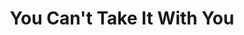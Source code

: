 ---
title: You Can't Take It With You
year: 2002
opening_date: 2002-03-08
closing_date: 2002-03-23
layout: productions
featured_image: 
image_caption:
image_credit:
playbill:
category:
Theatre: Theatre Jacksonville
Venue: Little Theatre
cast:
  Penelope Sycamore: Sandra S. Spurney
  Essie: Katie Heard
  Rheba: Saudia Hayes
  Paul Sycamore: Steve McMahon
  Mr. De Pinna: Glenn Gaynon
  Ed: David Gile
  Donald: Leroy Roberts
  Martin Vanderhof: Jack Barnard
  Alice: Robin Scott
  Henderson: Paul Anello
  Tony Kirby: Warren Skeels
  Boris Kolenkhov: Colin J. Williams
  Gay Wellington: Shelly Higgins Hughes
  Mrs. Kirby: Emma Lee Carpenter
  Mr. Kirby: Tom Hickman
  FBI Chief: Robert Pelaia
  Mac: Ned Price
  Olga: Harriett Leathem
  Herself: Harpo
  Himself: 
    - Groucho
    - Ziggy
    - Chaplin
crew:
  Artistic Director: Shirley Sacks
  Stage Manager: Daniel Dungan
  Technical Direcor: Jeffery L. Wagoner
  Set Design: Kelly J. Wagoner
  Lighting Design: Jeffery L. Wagoner
  Costume Design: Joy Smith
  Hair and Make-up Design: Tracy Olin
  Prop Design: Claudia Wright
  Prop Master: Claudia Wright
  Backstage Crew:
    - Tad Wiggins
    - Eric Gaynon
  Sound Board Operator: Gloria Pepe
  Light Board Operation: Daniel Dungan
  Technical Assistant: Henry Bordeaux
  Original Artwork:
    - Antonio Allegretti
    - Tim Kline
  Set Construction:
    - Manuel Bello
    - Gloria Pepe
    - Daniel Davis
    - Colin J. Williams
    - Steve McMahon
    - Eric Gaynon
    - Paul Anello
orchestra:
external_links:
---